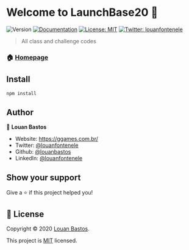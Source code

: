 # Welcome to LaunchBase20 👋

![Version](https://img.shields.io/badge/version-2.0-blue.svg?cacheSeconds=2592000)
[![Documentation](https://img.shields.io/badge/documentation-yes-brightgreen.svg)](https://docs.rocketseat.dev/)
[![License: MIT](https://img.shields.io/badge/License-MIT-yellow.svg)](https://opensource.org/licenses/MIT)
[![Twitter: louanfontenele](https://img.shields.io/twitter/follow/louanfontenele.svg?style=social)](https://twitter.com/louanfontenele)

> All class and challenge codes

### 🏠 [Homepage](https://rocketseat.com.br/launchbase)

## Install

```sh
npm install
```

## Author

👤 **Louan Bastos**

- Website: https://ggames.com.br/
- Twitter: [@louanfontenele](https://twitter.com/louanfontenele)
- Github: [@louanbastos](https://github.com/louanbastos)
- LinkedIn: [@louanfontenele](https://linkedin.com/in/louanfontenele)

## Show your support

Give a ⭐️ if this project helped you!

## 📝 License

Copyright © 2020 [Louan Bastos](https://github.com/louanbastos).

This project is [MIT](https://opensource.org/licenses/MIT) licensed.
